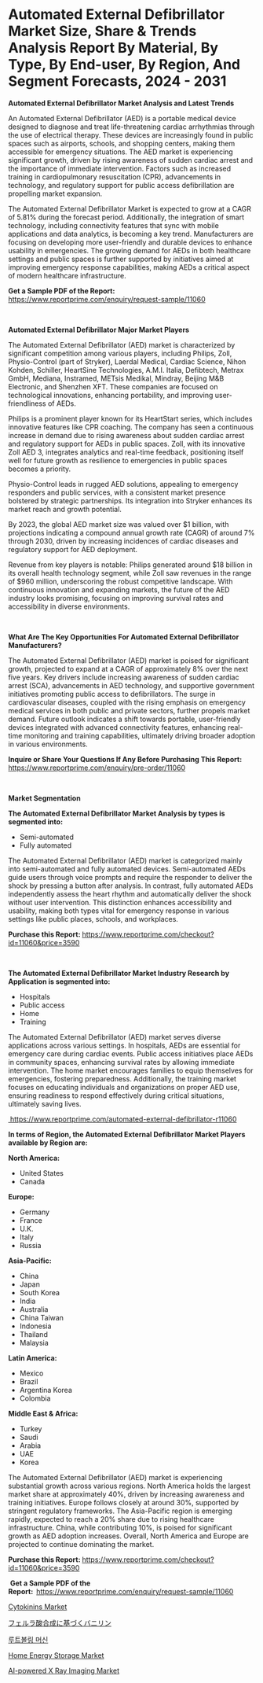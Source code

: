 <p><h1>Automated External Defibrillator Market Size, Share & Trends Analysis Report By Material, By Type, By End-user, By Region, And Segment Forecasts, 2024 - 2031</h1></p><p><strong>Automated External Defibrillator Market Analysis and Latest Trends</strong></p>
<p><p>An Automated External Defibrillator (AED) is a portable medical device designed to diagnose and treat life-threatening cardiac arrhythmias through the use of electrical therapy. These devices are increasingly found in public spaces such as airports, schools, and shopping centers, making them accessible for emergency situations. The AED market is experiencing significant growth, driven by rising awareness of sudden cardiac arrest and the importance of immediate intervention. Factors such as increased training in cardiopulmonary resuscitation (CPR), advancements in technology, and regulatory support for public access defibrillation are propelling market expansion.</p><p>The Automated External Defibrillator Market is expected to grow at a CAGR of 5.81% during the forecast period. Additionally, the integration of smart technology, including connectivity features that sync with mobile applications and data analytics, is becoming a key trend. Manufacturers are focusing on developing more user-friendly and durable devices to enhance usability in emergencies. The growing demand for AEDs in both healthcare settings and public spaces is further supported by initiatives aimed at improving emergency response capabilities, making AEDs a critical aspect of modern healthcare infrastructure.</p></p>
<p><strong>Get a Sample PDF of the Report:&nbsp;</strong> <a href="https://www.reportprime.com/enquiry/request-sample/11060">https://www.reportprime.com/enquiry/request-sample/11060</a></p>
<p>&nbsp;</p>
<p><strong>Automated External Defibrillator Major Market Players</strong></p>
<p><p>The Automated External Defibrillator (AED) market is characterized by significant competition among various players, including Philips, Zoll, Physio-Control (part of Stryker), Laerdal Medical, Cardiac Science, Nihon Kohden, Schiller, HeartSine Technologies, A.M.I. Italia, Defibtech, Metrax GmbH, Mediana, Instramed, METsis Medikal, Mindray, Beijing M&B Electronic, and Shenzhen XFT. These companies are focused on technological innovations, enhancing portability, and improving user-friendliness of AEDs.</p><p>Philips is a prominent player known for its HeartStart series, which includes innovative features like CPR coaching. The company has seen a continuous increase in demand due to rising awareness about sudden cardiac arrest and regulatory support for AEDs in public spaces. Zoll, with its innovative Zoll AED 3, integrates analytics and real-time feedback, positioning itself well for future growth as resilience to emergencies in public spaces becomes a priority.</p><p>Physio-Control leads in rugged AED solutions, appealing to emergency responders and public services, with a consistent market presence bolstered by strategic partnerships. Its integration into Stryker enhances its market reach and growth potential.</p><p>By 2023, the global AED market size was valued over $1 billion, with projections indicating a compound annual growth rate (CAGR) of around 7% through 2030, driven by increasing incidences of cardiac diseases and regulatory support for AED deployment.</p><p>Revenue from key players is notable: Philips generated around $18 billion in its overall health technology segment, while Zoll saw revenues in the range of $960 million, underscoring the robust competitive landscape. With continuous innovation and expanding markets, the future of the AED industry looks promising, focusing on improving survival rates and accessibility in diverse environments.</p></p>
<p>&nbsp;</p>
<p><strong>What Are The Key Opportunities For Automated External Defibrillator Manufacturers?</strong></p>
<p><p>The Automated External Defibrillator (AED) market is poised for significant growth, projected to expand at a CAGR of approximately 8% over the next five years. Key drivers include increasing awareness of sudden cardiac arrest (SCA), advancements in AED technology, and supportive government initiatives promoting public access to defibrillators. The surge in cardiovascular diseases, coupled with the rising emphasis on emergency medical services in both public and private sectors, further propels market demand. Future outlook indicates a shift towards portable, user-friendly devices integrated with advanced connectivity features, enhancing real-time monitoring and training capabilities, ultimately driving broader adoption in various environments.</p></p>
<p><strong>Inquire or Share Your Questions If Any Before Purchasing This Report:</strong> <a href="https://www.reportprime.com/enquiry/pre-order/11060">https://www.reportprime.com/enquiry/pre-order/11060</a></p>
<p>&nbsp;</p>
<p><strong>Market Segmentation</strong></p>
<p><strong>The Automated External Defibrillator Market Analysis by types is segmented into:</strong></p>
<p><ul><li>Semi-automated</li><li>Fully automated</li></ul></p>
<p><p>The Automated External Defibrillator (AED) market is categorized mainly into semi-automated and fully automated devices. Semi-automated AEDs guide users through voice prompts and require the responder to deliver the shock by pressing a button after analysis. In contrast, fully automated AEDs independently assess the heart rhythm and automatically deliver the shock without user intervention. This distinction enhances accessibility and usability, making both types vital for emergency response in various settings like public places, schools, and workplaces.</p></p>
<p><strong>Purchase this Report:&nbsp;</strong><a href="https://www.reportprime.com/checkout?id=11060&price=3590">https://www.reportprime.com/checkout?id=11060&price=3590</a></p>
<p>&nbsp;</p>
<p><strong>The Automated External Defibrillator Market Industry Research by Application is segmented into:</strong></p>
<p><ul><li>Hospitals</li><li>Public access</li><li>Home</li><li>Training</li></ul></p>
<p><p>The Automated External Defibrillator (AED) market serves diverse applications across various settings. In hospitals, AEDs are essential for emergency care during cardiac events. Public access initiatives place AEDs in community spaces, enhancing survival rates by allowing immediate intervention. The home market encourages families to equip themselves for emergencies, fostering preparedness. Additionally, the training market focuses on educating individuals and organizations on proper AED use, ensuring readiness to respond effectively during critical situations, ultimately saving lives.</p></p>
<p><a href="https://www.reportprime.com/automated-external-defibrillator-r11060">&nbsp;https://www.reportprime.com/automated-external-defibrillator-r11060</a></p>
<p><strong>In terms of Region, the Automated External Defibrillator Market Players available by Region are:</strong></p>
<p>
    <p> <strong> North America: </strong>
        <ul>
            <li>United States</li>
            <li>Canada</li>
        </ul>
        </p> 
    <p> <strong> Europe: </strong>
        <ul>
            <li>Germany</li>
            <li>France</li>
            <li>U.K.</li>
            <li>Italy</li>
            <li>Russia</li>
        </ul>
        </p> 
    <p> <strong> Asia-Pacific: </strong>
        <ul>
            <li>China</li>
            <li>Japan</li>
            <li>South Korea</li>
            <li>India</li>
            <li>Australia</li>
            <li>China Taiwan</li>
            <li>Indonesia</li>
            <li>Thailand</li>
            <li>Malaysia</li>
        </ul>
        </p> 
    <p> <strong> Latin America: </strong>
        <ul>
            <li>Mexico</li>
            <li>Brazil</li>
            <li>Argentina Korea</li>
            <li>Colombia</li>
        </ul>
        </p> 
    <p> <strong> Middle East & Africa: </strong>
        <ul>
            <li>Turkey</li>
            <li>Saudi</li>
            <li>Arabia</li>
            <li>UAE</li>
            <li>Korea</li>
        </ul>
    </p>
    </p>
<p><p>The Automated External Defibrillator (AED) market is experiencing substantial growth across various regions. North America holds the largest market share at approximately 40%, driven by increasing awareness and training initiatives. Europe follows closely at around 30%, supported by stringent regulatory frameworks. The Asia-Pacific region is emerging rapidly, expected to reach a 20% share due to rising healthcare infrastructure. China, while contributing 10%, is poised for significant growth as AED adoption increases. Overall, North America and Europe are projected to continue dominating the market.</p></p>
<p><strong>Purchase this Report: </strong><a href="https://www.reportprime.com/checkout?id=11060&price=3590">https://www.reportprime.com/checkout?id=11060&price=3590</a></p>
<p>&nbsp;<strong>Get a Sample PDF of the Report:&nbsp;&nbsp;</strong><a href="https://www.reportprime.com/enquiry/request-sample/11060">https://www.reportprime.com/enquiry/request-sample/11060</a></p>
<p><strong></strong></p>
<p><p><a href="https://www.linkedin.com/pulse/cytokinins-market-emerging-trends-future-prospects-period-from-6yyie?trackingId=gNWhCbkMRJ%2BW5%2BwTFvIDiQ%3D%3D">Cytokinins Market</a></p><p><a href="https://medium.com/@novastamm2023/vanillin-based-on-ferulic-acid-synthesis-market-%E3%81%AF-%E3%82%B3%E3%82%B9%E3%83%88%E7%AE%A1%E7%90%86%E3%81%A8%E5%8A%B9%E7%8E%87%E5%90%91%E4%B8%8A%E3%82%92%E5%84%AA%E5%85%88%E3%81%97%E3%81%BE%E3%81%99-48a689577c2b?postPublishedType=initial">フェルラ酸合成に基づくバニリン</a></p><p><a href="https://medium.com/@kelvinfeenrey98677/%EC%84%B8%EA%B3%84-rootballing-machines-market-%EC%9D%80-2024%EC%97%90%EC%84%9C-2031%EB%A1%9C-%EC%97%B0%ED%8F%89%EA%B7%A0-%EC%A6%9D%EA%B0%80%EC%9C%A8%EC%9D%84-%EB%B3%B4%EC%9D%BC-%EA%B2%83%EC%9C%BC%EB%A1%9C-%EC%98%88%EC%83%81%EB%90%A9%EB%8B%88%EB%8B%A4-fa3c4ab705b6">루트볼링 머신</a></p><p><a href="https://issuu.com/reportprime-2/docs/home-energy-storage-market-size-203_f8b93c8113c523">Home Energy Storage Market</a></p><p><a href="https://github.com/WayneGriffin411/Market-Research-Report-List-1/blob/main/ai-powered-x-ray-imaging-market.md">AI-powered X Ray Imaging Market</a></p></p>
